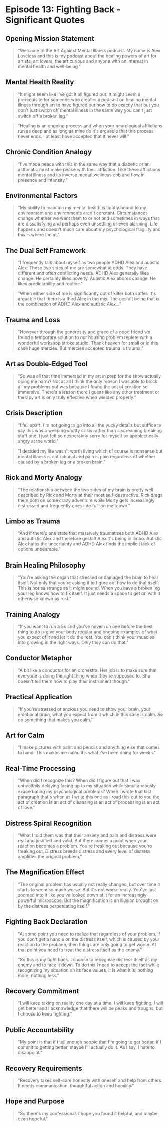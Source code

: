 # Episode 13: Fighting Back - Significant Quotes

## Opening Mission Statement
> "Welcome to the Art Against Mental Illness podcast. My name is Alex Loveless and this is my podcast about the healing powers of art for artists, art lovers, the art curious and anyone with an interest in mental health and well-being."

## Mental Health Reality
> "It might seem like I've got it all figured out. It might seem a prerequisite for someone who creates a podcast on healing mental illness through art to have figured out how to do exactly that but you don't just switch off mental illness in the same way you can't just switch off a broken leg."

> "Healing is an ongoing process and when your neurological afflictions run as deep and as long as mine do it's arguable that this process never ends. I at least have accepted that it never will."

## Chronic Condition Analogy
> "I've made peace with this in the same way that a diabetic or an asthmatic must make peace with their affliction. Like these afflictions mental illness and its inverse mental wellness ebb and flow in presence and intensity."

## Environmental Factors
> "My ability to maintain my mental health is tightly bound to my environment and environments aren't constant. Circumstances change whether we want them to or not and sometimes in ways that are dissatisfying and perhaps even unsettling or even alarming. Life happens and doesn't much care about my psychological fragility and this is where I'm at."

## The Dual Self Framework
> "I frequently talk about myself as two people ADHD Alex and autistic Alex. These two sides of me are somewhat at odds. They have different and often conflicting needs. ADHD Alex generally likes change. He certainly likes novelty. Autistic Alex abores change. He likes predictability and routine."

> "When either side of me is significantly out of kilter both suffer. It's arguable that there is a third Alex in the mix. The gestalt being that is the combination of ADHD Alex and autistic Alex..."

## Trauma and Loss
> "However through the generosity and grace of a good friend we found a temporary solution to our housing problem replete with a wonderful workshop stroke studio. Thank heaven for small or in this case huge mercies. But mercies accepted trauma is trauma."

## Art as Double-Edged Tool
> "So was all that time immersed in my art in prep for the show actually doing me harm? Not at all I think the only reason I was able to block all my problems out was because I found the act of creation so immersive. There's a lesson there I guess like any other treatment or therapy art is only truly effective when wielded properly."

## Crisis Description
> "I fell apart. I'm not going to go into all the yucky details but suffice to say this was a weeping snotty crisis rather than a screaming breaking stuff one. I just felt so desperately sorry for myself so apoplectically angry at the world."

> "I decided my life wasn't worth living which of course is nonsense but mental illness is not rational and pain is pain regardless of whether caused by a broken leg or a broken brain."

## Rick and Morty Analogy
> "The relationship between the two sides of my brain is pretty well described by Rick and Morty at their most self-destructive. Rick drags them both on some crazy adventure while Morty gets increasingly distressed and frequently goes into full-on meltdown."

## Limbo as Trauma
> "And if there's one state that massively traumatizes both ADHD Alex and autistic Alex and therefore gestalt Alex it's being in limbo. Autistic Alex hates the uncertainty and ADHD Alex finds the implicit lack of options unbearable."

## Brain Healing Philosophy
> "You're asking the organ that stressed or damaged the brain to heal itself. Not only that you're asking it to figure out how to do that itself. This is not as strange as it might sound. When you have a broken leg your leg knows how to fix itself. It just needs a space to get on with it otherwise known as rest."

## Training Analogy
> "If you want to run a 5k and you've never run one before the best thing to do is give your body regular and ongoing examples of what you expect of it and let it do the rest. You can't think your muscles into growing in the right ways. Only they can do that."

## Conductor Metaphor
> "A bit like a conductor for an orchestra. Her job is to make sure that everyone is doing the right thing when they're supposed to. She doesn't tell them how to play their instrument though."

## Practical Application
> "If you're stressed or anxious you need to show your brain, your emotional brain, what you expect from it which in this case is calm. So do something that makes you calm."

## Art for Calm
> "I make pictures with paint and pencils and anything else that comes to hand. This makes me calm. It's what I've been doing for weeks."

## Real-Time Processing
> "When did I recognize this? When did I figure out that I was unhealthily delaying facing up to my situation while simultaneously exacerbating my psychological problems? When I wrote that last paragraph that's when as I write this one as I read this out to you the act of creation is an act of cleansing is an act of processing is an act of love."

## Distress Spiral Recognition
> "What I told them was that their anxiety and pain and distress were real and justified and valid. But there comes a point when your reaction becomes a problem. You're freaking out because you're freaking out. Distress breeds distress and every level of distress amplifies the original problem."

## The Magnification Effect
> "The original problem has usually not really changed, but over time it starts to seem so much worse. But it's not worse really. You've just zoomed into it like you've looked down at it for an increasingly powerful microscope. But the magnification is an illusion brought on by the distress perpetuating itself."

## Fighting Back Declaration
> "At some point you need to realize that regardless of your problem, if you don't get a handle on the distress itself, which is caused by your reaction to the problem, then things are only going to get worse. At that point you need to treat the distress itself as the enemy."

> "So this is my fight back. I choose to recognize distress itself as my enemy and to face it down. To do this I need to accept the fact while recognizing my situation on its face values, it is what it is, nothing more, nothing less."

## Recovery Commitment
> "I will keep taking on reality one day at a time, I will keep fighting, I will get better and I acknowledge that there will be peaks and troughs, but I choose to keep fighting."

## Public Accountability
> "My point is that if I tell enough people that I'm going to get better, if I commit to getting better, maybe I'll actually do it. As I say, I hate to disappoint."

## Recovery Requirements
> "Recovery takes self-care honestly with oneself and help from others. It needs communication, thoughtful action and humility."

## Hope and Purpose
> "So there's my confessional. I hope you found it helpful, and maybe even hopeful."
